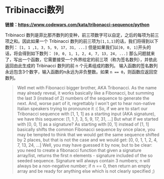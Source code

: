# Tribinacci数列

**链接：https://www.codewars.com/kata/tribonacci-sequence/python**

Tribinacci 数列是菲比那齐数列的变种，前三项数字可以自定，之后的每项为前三项之和。因此如果一个 Tribinacci 数列的前三项为`[1,1,1]`的话，我们将得到以下数列：
`[1, 1 ,1, 3, 5, 9, 17, 31, ...]`
但是如果我们以`[0, 0, 1]`开头的话，将会得到如下数列：
`[0, 0, 1, 1, 2, 4, 7, 13, 24, ...]`
那么问题就来了，写出一个函数，它需要接受一个外界给定的前三项（称为签名数列），并依此返回由此生成的 Tribinacci 数列的前 n 个元素组成的数列。
输入函数的签名数列永远包含3个数字，输入函数的n永远为非负整数。如果 `n == 0`，则函数应返回空数列。

> Well met with Fibonacci bigger brother, AKA Tribonacci.
> As the name may already reveal, it works basically like a Fibonacci, but summing the last 3 (instead of 2) numbers of the sequence to generate the next. And, worse part of it, regrettably I won't get to hear non-native Italian speakers trying to pronounce it :(
> So, if we are to start our Tribonacci sequence with [1, 1, 1] as a starting input (AKA signature), we have this sequence:
> [1, 1 ,1, 3, 5, 9, 17, 31, ...]
> But what if we started with [0, 0, 1] as a signature? As starting with [0, 1] instead of [1, 1] basically shifts the common Fibonacci sequence by once place, you may be tempted to think that we would get the same sequence shifted by 2 places, but that is not the case and we would get:
> [0, 0, 1, 1, 2, 4, 7, 13, 24, ...]
> Well, you may have guessed it by now, but to be clear: you need to create a fibonacci function that given a signature array/list, returns the first n elements - signature included of the so seeded sequence.
> Signature will always contain 3 numbers; n will always be a non-negative number; if n == 0, then return an empty array and be ready for anything else which is not clearly specified ;)
